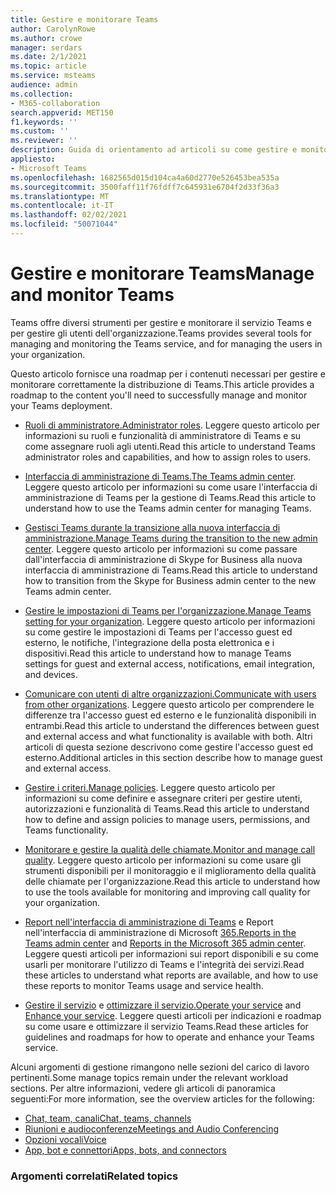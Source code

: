 ```yaml
---
title: Gestire e monitorare Teams
author: CarolynRowe
ms.author: crowe
manager: serdars
ms.date: 2/1/2021
ms.topic: article
ms.service: msteams
audience: admin
ms.collection:
- M365-collaboration
search.appverid: MET150
f1.keywords: ''
ms.custom: ''
ms.reviewer: ''
description: Guida di orientamento ad articoli su come gestire e monitorare Teams.
appliesto:
- Microsoft Teams
ms.openlocfilehash: 1682565d015d104ca4a60d2770e526453bea535a
ms.sourcegitcommit: 3500faff11f76fdff7c645931e6704f2d33f36a3
ms.translationtype: MT
ms.contentlocale: it-IT
ms.lasthandoff: 02/02/2021
ms.locfileid: "50071044"
---
```

# <a name="manage-and-monitor-teams"></a><span data-ttu-id="9b0a7-103">Gestire e monitorare Teams</span><span class="sxs-lookup"><span data-stu-id="9b0a7-103">Manage and monitor Teams</span></span>

<span data-ttu-id="9b0a7-104">Teams offre diversi strumenti per gestire e monitorare il servizio Teams e per gestire gli utenti dell'organizzazione.</span><span class="sxs-lookup"><span data-stu-id="9b0a7-104">Teams provides several tools for managing and monitoring the Teams service, and for managing the users in your organization.</span></span>

<span data-ttu-id="9b0a7-105">Questo articolo fornisce una roadmap per i contenuti necessari per gestire e monitorare correttamente la distribuzione di Teams.</span><span class="sxs-lookup"><span data-stu-id="9b0a7-105">This article provides a roadmap to the content you'll need to successfully manage and monitor your Teams deployment.</span></span>

- <span data-ttu-id="9b0a7-106">[Ruoli di amministratore.](using-admin-roles.md)</span><span class="sxs-lookup"><span data-stu-id="9b0a7-106">[Administrator roles](using-admin-roles.md).</span></span> <span data-ttu-id="9b0a7-107">Leggere questo articolo per informazioni su ruoli e funzionalità di amministratore di Teams e su come assegnare ruoli agli utenti.</span><span class="sxs-lookup"><span data-stu-id="9b0a7-107">Read this article to understand Teams administrator roles and capabilities, and how to assign roles to users.</span></span>

- <span data-ttu-id="9b0a7-108">[Interfaccia di amministrazione di Teams.](manage-teams-in-modern-portal.md)</span><span class="sxs-lookup"><span data-stu-id="9b0a7-108">[The Teams admin center](manage-teams-in-modern-portal.md).</span></span> <span data-ttu-id="9b0a7-109">Leggere questo articolo per informazioni su come usare l'interfaccia di amministrazione di Teams per la gestione di Teams.</span><span class="sxs-lookup"><span data-stu-id="9b0a7-109">Read this article to understand how to use the Teams admin center for managing Teams.</span></span>  

- <span data-ttu-id="9b0a7-110">[Gestisci Teams durante la transizione alla nuova interfaccia di amministrazione.](manage-teams-skypeforbusiness-admin-center.md)</span><span class="sxs-lookup"><span data-stu-id="9b0a7-110">[Manage Teams during the transition to the new admin center](manage-teams-skypeforbusiness-admin-center.md).</span></span> <span data-ttu-id="9b0a7-111">Leggere questo articolo per informazioni su come passare dall'interfaccia di amministrazione di Skype for Business alla nuova interfaccia di amministrazione di Teams.</span><span class="sxs-lookup"><span data-stu-id="9b0a7-111">Read this article to understand how to transition from the Skype for Business admin center to the new Teams admin center.</span></span> 

- <span data-ttu-id="9b0a7-112">[Gestire le impostazioni di Teams per l'organizzazione.](enable-features-office-365.md)</span><span class="sxs-lookup"><span data-stu-id="9b0a7-112">[Manage Teams setting for your organization](enable-features-office-365.md).</span></span> <span data-ttu-id="9b0a7-113">Leggere questo articolo per informazioni su come gestire le impostazioni di Teams per l'accesso guest ed esterno, le notifiche, l'integrazione della posta elettronica e i dispositivi.</span><span class="sxs-lookup"><span data-stu-id="9b0a7-113">Read this article to understand how to manage Teams settings for guest and external access, notifications, email integration, and devices.</span></span>  

- <span data-ttu-id="9b0a7-114">[Comunicare con utenti di altre organizzazioni.](communicate-with-users-from-other-organizations.md)</span><span class="sxs-lookup"><span data-stu-id="9b0a7-114">[Communicate with users from other organizations](communicate-with-users-from-other-organizations.md).</span></span> <span data-ttu-id="9b0a7-115">Leggere questo articolo per comprendere le differenze tra l'accesso guest ed esterno e le funzionalità disponibili in entrambi.</span><span class="sxs-lookup"><span data-stu-id="9b0a7-115">Read this article to understand the differences between guest and external access and what functionality is available with both.</span></span> <span data-ttu-id="9b0a7-116">Altri articoli di questa sezione descrivono come gestire l'accesso guest ed esterno.</span><span class="sxs-lookup"><span data-stu-id="9b0a7-116">Additional articles in this section describe how to manage guest and external access.</span></span>

- <span data-ttu-id="9b0a7-117">[Gestire i criteri.](assign-policies.md)</span><span class="sxs-lookup"><span data-stu-id="9b0a7-117">[Manage policies](assign-policies.md).</span></span> <span data-ttu-id="9b0a7-118">Leggere questo articolo per informazioni su come definire e assegnare criteri per gestire utenti, autorizzazioni e funzionalità di Teams.</span><span class="sxs-lookup"><span data-stu-id="9b0a7-118">Read this article to understand how to define and assign policies to manage users, permissions, and Teams functionality.</span></span>

- <span data-ttu-id="9b0a7-119">[Monitorare e gestire la qualità delle chiamate.](monitor-call-quality-qos.md)</span><span class="sxs-lookup"><span data-stu-id="9b0a7-119">[Monitor and manage call quality](monitor-call-quality-qos.md).</span></span> <span data-ttu-id="9b0a7-120">Leggere questo articolo per informazioni su come usare gli strumenti disponibili per il monitoraggio e il miglioramento della qualità delle chiamate per l'organizzazione.</span><span class="sxs-lookup"><span data-stu-id="9b0a7-120">Read this article to understand how to use the tools available for monitoring and improving call quality for your organization.</span></span>

- <span data-ttu-id="9b0a7-121">[Report nell'interfaccia di amministrazione di Teams](teams-analytics-and-reports/teams-reporting-reference.md) e Report nell'interfaccia di amministrazione di Microsoft [365.](teams-activity-reports.md)</span><span class="sxs-lookup"><span data-stu-id="9b0a7-121">[Reports in the Teams admin center](teams-analytics-and-reports/teams-reporting-reference.md) and [Reports in the Microsoft 365 admin center](teams-activity-reports.md).</span></span> <span data-ttu-id="9b0a7-122">Leggere questi articoli per informazioni sui report disponibili e su come usarli per monitorare l'utilizzo di Teams e l'integrità dei servizi.</span><span class="sxs-lookup"><span data-stu-id="9b0a7-122">Read these articles to understand what reports are available, and how to use these reports to monitor Teams usage and service health.</span></span>

- <span data-ttu-id="9b0a7-123">[Gestire il servizio](teams-analytics-and-reports/teams-reporting-reference.md) e [ottimizzare il servizio.](upgrade-enhance-my-service.md)</span><span class="sxs-lookup"><span data-stu-id="9b0a7-123">[Operate your service](teams-analytics-and-reports/teams-reporting-reference.md) and [Enhance your service](upgrade-enhance-my-service.md).</span></span> <span data-ttu-id="9b0a7-124">Leggere questi articoli per indicazioni e roadmap su come usare e ottimizzare il servizio Teams.</span><span class="sxs-lookup"><span data-stu-id="9b0a7-124">Read these articles for guidelines and roadmaps for how to operate and enhance your Teams service.</span></span>

<span data-ttu-id="9b0a7-125">Alcuni argomenti di gestione rimangono nelle sezioni del carico di lavoro pertinenti.</span><span class="sxs-lookup"><span data-stu-id="9b0a7-125">Some manage topics remain under the relevant workload sections.</span></span> <span data-ttu-id="9b0a7-126">Per altre informazioni, vedere gli articoli di panoramica seguenti:</span><span class="sxs-lookup"><span data-stu-id="9b0a7-126">For more information, see the overview articles for the following:</span></span>

- [<span data-ttu-id="9b0a7-127">Chat, team, canali</span><span class="sxs-lookup"><span data-stu-id="9b0a7-127">Chat, teams, channels</span></span>](deploy-chat-teams-channels-microsoft-teams-landing-page.md)
- [<span data-ttu-id="9b0a7-128">Riunioni e audioconferenze</span><span class="sxs-lookup"><span data-stu-id="9b0a7-128">Meetings and Audio Conferencing</span></span>](deploy-meetings-microsoft-teams-landing-page.md)
- [<span data-ttu-id="9b0a7-129">Opzioni vocali</span><span class="sxs-lookup"><span data-stu-id="9b0a7-129">Voice</span></span>](cloud-voice-landing-page.md)
- [<span data-ttu-id="9b0a7-130">App, bot e connettori</span><span class="sxs-lookup"><span data-stu-id="9b0a7-130">Apps, bots, and connectors</span></span>](deploy-apps-microsoft-teams-landing-page.md)


### <a name="related-topics"></a><span data-ttu-id="9b0a7-131">Argomenti correlati</span><span class="sxs-lookup"><span data-stu-id="9b0a7-131">Related topics</span></span>

